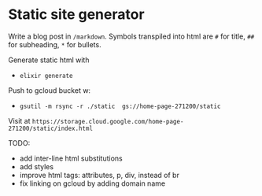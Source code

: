 # Static site generator


Write a blog post in `/markdown`. Symbols transpiled into html are `#` for title, `##` for subheading, `*` for bullets. 

Generate static html with
* `elixir generate`

Push to gcloud bucket w: 
* `gsutil -m rsync -r ./static  gs://home-page-271200/static`

Visit at
`https://storage.cloud.google.com/home-page-271200/static/index.html`

TODO: 

* add inter-line html substitutions
* add styles
* improve html tags: attributes, p, div, instead of br
* fix linking on gcloud by adding domain name
